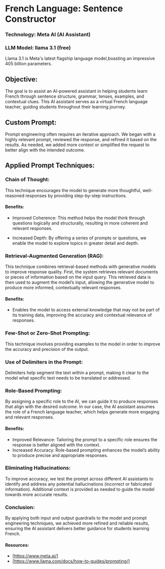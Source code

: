# French Language:  Sentence Constructor


### Technology: Meta AI (AI Assistant)

### LLM Model: llama 3.1 (free)

Llama 3.1 is Meta's latest flagship language model,boasting an impressive 405 billion parameters. 

## Objective:

The goal is to assist an AI-powered assistant in helping students learn French through sentence structure, grammar, tenses, examples, and contextual clues. This AI assistant serves as a virtual French language teacher, guiding students throughout their learning journey.

## Custom Prompt:

Prompt engineering often requires an iterative approach. We began with a highly relevant prompt, reviewed the response, and refined it based on the results. As needed, we added more context or simplified the request to better align with the intended outcome.

## Applied Prompt Techniques:

### Chain of Thought:
This technique encourages the model to generate more thoughtful, well-reasoned responses by providing step-by-step instructions.

#### Benefits:
* Improved Coherence: 
This method helps the model think through questions logically and structurally, resulting in more coherent and relevant responses.

* Increased Depth: 
By offering a series of prompts or questions, we enable the model to explore topics in greater detail and depth.

### Retrieval-Augmented Generation (RAG):
This technique combines retrieval-based methods with generative models to improve response quality. First, the system retrieves relevant documents or pieces of information based on the input query. This retrieved data is then used to augment the model’s input, allowing the generative model to produce more informed, contextually relevant responses.

#### Benefits:
* Enables the model to access external knowledge that may not be part of its training data, improving the accuracy and contextual relevance of responses.

### Few-Shot or Zero-Shot Prompting:
This technique involves providing examples to the model in order to improve the accuracy and precision of the output.

### Use of Delimiters in the Prompt:
Delimiters help segment the text within a prompt, making it clear to the model what specific text needs to be translated or addressed.

### Role-Based Prompting:
By assigning a specific role to the AI, we can guide it to produce responses that align with the desired outcome. In our case, the AI assistant assumes the role of a French language teacher, which helps generate more engaging and relevant responses.

#### Benefits:
* Improved Relevance: Tailoring the prompt to a specific role ensures the response is better aligned with the context.
* Increased Accuracy: Role-based prompting enhances the model’s ability to produce precise and appropriate responses.

### Eliminating Hallucinations:
To improve accuracy, we test the prompt across different AI assistants to identify and address any potential hallucinations (incorrect or fabricated information). Additional context is provided as needed to guide the model towards more accurate results.

### Conclusion:

By applying both input and output guardrails to the model and prompt engineering techniques, we achieved more refined and reliable results, ensuring the AI assistant delivers better guidance for students learning French.

 #### Resources:
  - [https://www.meta.ai/]
  - [https://www.llama.com/docs/how-to-guides/prompting/]